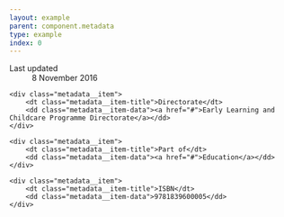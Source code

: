 ```yaml
---
layout: example
parent: component.metadata
type: example
index: 0
---
```


<dl class="metadata">
    <div class="metadata__item">
        <dt class="metadata__item-title">Last updated</dt>
        <dd class="metadata__item-data">8 November 2016</dd>
    </div>

    <div class="metadata__item">
        <dt class="metadata__item-title">Directorate</dt>
        <dd class="metadata__item-data"><a href="#">Early Learning and Childcare Programme Directorate</a></dd>
    </div>

    <div class="metadata__item">
        <dt class="metadata__item-title">Part of</dt>
        <dd class="metadata__item-data"><a href="#">Education</a></dd>
    </div>

    <div class="metadata__item">
        <dt class="metadata__item-title">ISBN</dt>
        <dd class="metadata__item-data">9781839600005</dd>
    </div>
</dl>
